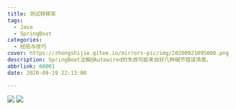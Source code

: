 ```yaml
---
title: 测试转移库
tags:
  - Java
  - SpringBoot
categories:
  - 经验与技巧
cover: https://zhongshijie.gitee.io/mirrors-pic/img/20200921095000.png
description: SpringBoot注解@Autowired的失效可能来自好几种细节错误场景。
abbrlink: 60001
date: 2020-09-19 22:13:00

---
```


![](https://zhongshijie.gitee.io/mirrors-pic/img/20210103154255.png)
![](https://zhongshijie.gitee.io/mirrors-pic/img/20210103163642.png)